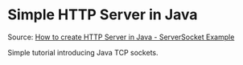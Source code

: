 # Simple HTTP Server in Java

Source: [How to create HTTP Server in Java - ServerSocket Example](https://javarevisited.blogspot.com/2015/06/how-to-create-http-server-in-java-serversocket-example.html)

Simple tutorial introducing Java TCP sockets.
 